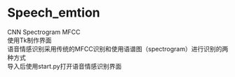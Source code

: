 # Speech_emtion
CNN Spectrogram MFCC 
<br>
使用Tk制作界面<br>
语音情感识别采用传统的MFCC识别和使用语谱图（spectrogram）进行识别的两种方式<br>
导入后使用start.py打开语音情感识别界面<br>
